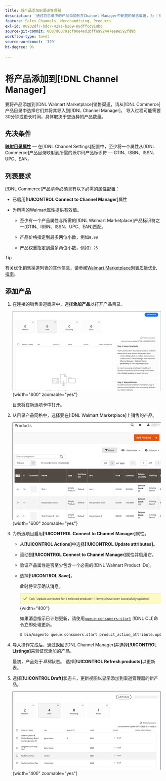 ```yaml
---
title: 将产品添加到渠道管理器
description: '通过将目录中的产品添加到在Channel Manager中配置的销售渠道，为 [!DNL Walmart Marketplace] 销售创建产品分类。'
feature: Sales Channels, Merchandising, Products
exl-id: 00932df7-bdc7-42a1-b269-88dffcc918bc
source-git-commit: 0087d60791cf00e4ed2bffe992447ee8e592fd9b
workflow-type: tm+mt
source-wordcount: '329'
ht-degree: 0%

---
```



# 将产品添加到[!DNL Channel Manager]

要将产品添加到[!DNL Walmart Marketplace]销售渠道，请从[!DNL Commerce]产品目录中选择它们并将其导入到[!DNL Channel Manager]。
导入过程可能需要30分钟或更长时间，具体取决于您选择的产品数量。

## 先决条件

**[映射目录属性](map-catalog-attributes.md)** — 在[!DNL Channel Settings]配置中，至少将一个属性从[!DNL Commerce]产品目录映射到所需的沃尔玛产品标识符 — GTIN、ISBN、ISSN、UPC、EAN。

## 列表要求

[!DNL Commerce]产品清单必须具有以下必需的属性配置：

- 已启用&#x200B;**[!UICONTROL Connect to Channel Manager]**&#x200B;属性

- 为所需的Walmart属性提供有效值。

   - 至少有一个产品属性与所需的[!DNL Walmart Marketplace]产品标识符之一(GTIN、ISBN、ISSN、UPC、EAN)匹配。

   - 产品价格指定到最多两位小数，例如`9.99`

   - 产品权重指定到最多两位小数，例如`1.25`

>[!TIP]
>
>有关优化销售渠道列表的其他信息，请参阅[Walmart Marketplace列表质量优化指南](https://marketplace.walmart.com/wp-content/uploads/2020/09/WMP_listing_quality_optimization_guide.pdf)。

## 添加产品

1. 在连接的销售渠道商店中，选择&#x200B;**添加产品**&#x200B;以打开产品目录。

   ![将产品添加到销售渠道商店](assets/add-initial-products-to-connected-channel.png){width="600" zoomable="yes"}

   目录将在新选项卡中打开。

1. 从目录产品网格中，选择要在[!DNL Walmart Marketplace]上销售的产品。

   ![将产品发送到销售渠道商店](assets/select-products-from-catalog.png){width="600" zoomable="yes"}

1. 为所选项目启用&#x200B;**[!UICONTROL Connect to Channel Manager]**&#x200B;属性。

   - 从&#x200B;**[!UICONTROL Actions]**&#x200B;中选择&#x200B;**[!UICONTROL Update attributes]**。

   - 滚动到&#x200B;**[!UICONTROL Connect to Channel Manager]**&#x200B;属性并启用它。

   - 验证产品属性是否至少包含一个必需的[!DNL Walmart Product IDs]。

   - 选择&#x200B;**[!UICONTROL Save]**。

     此时将显示确认消息。

     ![产品从目录导入到销售渠道确认消息](assets/product-import-from-catalog-confirmation.png){width="400"}

     如果消息指示已计划更新，请使用[`queue:consumers:start`](https://experienceleague.adobe.com/docs/commerce-operations/configuration-guide/cli/start-message-queues.html) [!DNL CLI]命令立即处理更新。

     ```bash
     $ bin/magento queue:consumers:start product_action_attribute.update
     ```

1. 导入操作完成后，通过返回[!DNL Channel Manager]并选择&#x200B;**[!UICONTROL Listings]**&#x200B;来验证您添加的产品。

   最初，产品处于&#x200B;*草稿*&#x200B;状态。 选择&#x200B;**[!UICONTROL Refresh products]**&#x200B;以更新表。

1. 选择&#x200B;**[!UICONTROL Draft]**&#x200B;状态卡，更新视图以显示添加到渠道管理器的新产品。

   ![产品已导入到连接的销售渠道](assets/products-in-marketplace-sales-channel.png){width="400" zoomable="yes"}


